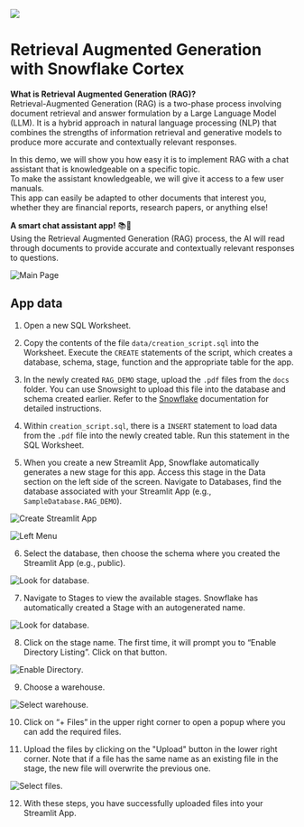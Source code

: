 ![](../shared_assets/sis-header.jpeg)

# Retrieval Augmented Generation with Snowflake Cortex

**What is Retrieval Augmented Generation (RAG)?** \
Retrieval-Augmented Generation (RAG) is a two-phase process involving document retrieval and answer formulation by a Large Language Model (LLM). It is a hybrid approach in natural language processing (NLP) that combines the strengths of information retrieval and generative models to produce more accurate and contextually relevant responses.

In this demo, we will show you how easy it is to implement RAG with a chat assistant that is knowledgeable on a specific topic.\
To make the assistant knowledgeable, we will give it access to a few user manuals.\
This app can easily be adapted to other documents that interest you, whether they are financial reports, research papers, or anything else!

**A smart chat assistant app!** 📚💬\
Using the Retrieval Augmented Generation (RAG) process, the AI will read through documents to provide accurate and contextually relevant responses to questions.


![Main Page](./assets/main_app.png)

## App data
1. Open a new SQL Worksheet.

2. Copy the contents of the file `data/creation_script.sql` into the Worksheet. Execute the `CREATE` statements of the script, which creates a database, schema, stage, function and the appropriate table for the app.

3. In the newly created `RAG_DEMO` stage, upload the `.pdf` files from the `docs` folder. You can use Snowsight to upload this file into the database and schema created earlier. Refer to the [Snowflake](https://docs.snowflake.com/en/user-guide/data-load-web-ui) documentation for detailed instructions.

4. Within `creation_script.sql`, there is a `INSERT` statement to load data from the `.pdf` file into the newly created table. Run this statement in the SQL Worksheet.

5. When you create a new Streamlit App, Snowflake automatically generates a new stage for this app. Access this stage in the Data section on the left side of the screen. Navigate to Databases, find the database associated with your Streamlit App (e.g., `SampleDatabase.RAG_DEMO`).

![Create Streamlit App](../shared_assets/streamlit_app.png)

![Left Menu](../shared_assets/left_menu.png)

6. Select the database, then choose the schema where you created the Streamlit App (e.g., public).

![Look for database](../shared_assets/look_for_database.png).

7. Navigate to Stages to view the available stages. Snowflake has automatically created a Stage with an autogenerated name.

![Look for database](../shared_assets/look_for_database2.png).

8. Click on the stage name. The first time, it will prompt you to “Enable Directory Listing”. Click on that button.

![Enable Directory](../shared_assets/enable_directory.png).

9. Choose a warehouse.

![Select warehouse](../shared_assets/select_warehouse.png).

10. Click on “+ Files” in the upper right corner to open a popup where you can add the required files.

11. Upload the files by clicking on the "Upload" button in the lower right corner. Note that if a file has the same name as an existing file in the stage, the new file will overwrite the previous one.

![Select files](../shared_assets/upload_file.png).

12. With these steps, you have successfully uploaded files into your Streamlit App.